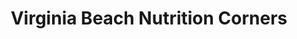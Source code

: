 ---
title: "Virginia Beach Nutrition Corners"
url: /virginia-beach/virginia-beach-nutrition-corners/
shop: nutrition supplements
---